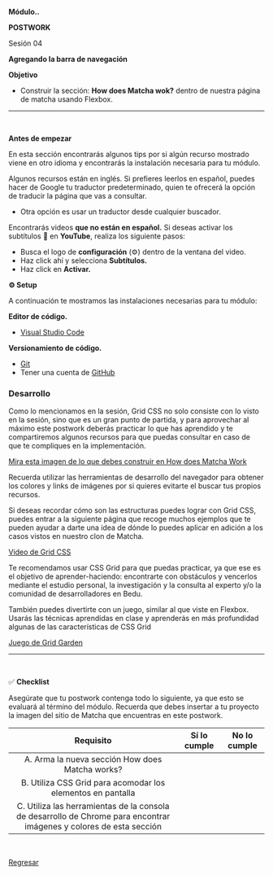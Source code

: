 **Módulo..**

**POSTWORK**

Sesión 04

**Agregando la barra de navegación**


**Objetivo**

- Construir la sección: **How does Matcha wok?**  dentro de nuestra página de matcha usando Flexbox.

---
<br/>

**Antes de empezar**

En esta sección encontrarás algunos tips por si algún recurso mostrado viene en otro idioma y encontrarás la instalación necesaria para tu módulo.

Algunos recursos están en inglés. Si prefieres leerlos en español, puedes hacer de Google tu traductor predeterminado, quien te ofrecerá la opción de traducir la página que vas a consultar.

- Otra opción es usar un traductor desde cualquier buscador.

Encontrarás videos **que no están en español.** Si deseas activar los subtítulos 💬   en **YouTube**,  realiza los siguiente pasos:

- Busca el logo de **configuración** (⚙️) dentro de la ventana del video.
- Haz click ahí y selecciona **Subtítulos.**
- Haz click en **Activar.**

**⚙️ Setup**

A continuación te mostramos  las instalaciones necesarias para tu módulo:

**Editor de código.**

- [Visual Studio Code ](https://code.visualstudio.com/download)

**Versionamiento de código.**

- [Git ](https://git-scm.com/downloads)
- Tener una cuenta de [GitHub](https://github.com/)

### **Desarrollo**

Como lo mencionamos en la sesión, Grid CSS no solo consiste con lo visto en la sesión, sino que es un gran punto de partida, y para aprovechar al máximo este postwork deberás practicar lo que has aprendido y te compartiremos algunos recursos para que puedas consultar en caso de que te compliques en la implementación.

[Mira esta imagen de lo que debes construir en How does Matcha Work](../assets/ejemplo-matcha.png)


Recuerda utilizar las herramientas de desarrollo del navegador para obtener los colores y links de imágenes por si quieres evitarte el buscar tus propios recursos.


Si deseas recordar cómo son las estructuras puedes lograr con Grid CSS,  puedes entrar a la siguiente página que recoge muchos ejemplos que te pueden ayudar a darte una idea de dónde lo puedes aplicar en adición a los casos vistos en nuestro clon de Matcha.

[Video de Grid CSS](https://lenguajecss.com/css/maquetacion-y-colocacion/grid-css/)

Te recomendamos usar CSS Grid para que puedas practicar, ya que ese es el objetivo de aprender-haciendo: encontrarte con obstáculos y vencerlos mediante el estudio personal, la investigación y la consulta al experto y/o la comunidad de desarrolladores en Bedu.

También puedes divertirte con un juego, similar al que viste en Flexbox. Usarás las técnicas aprendidas en clase y aprenderás en más profundidad algunas de las características de CSS Grid

[Juego de Grid Garden](https://codepip.com/games/grid-garden/)

---
<br/>


✅ **Checklist**

Asegúrate que tu postwork contenga todo lo siguiente, ya que esto se evaluará al término del módulo. Recuerda que debes insertar a tu proyecto la imagen del sitio de Matcha que encuentras en este postwork.


|**Requisito**|**Sí lo cumple**|**No lo cumple**|
| :-: | :-: | :-: |
|A. Arma la nueva sección How does Matcha works?|||
|B. Utiliza CSS Grid para acomodar los elementos en pantalla|||
|C. Utiliza las herramientas de la consola de desarrollo de Chrome para encontrar imágenes y colores de esta sección|||

<br/>

[Regresar](../README.md)
